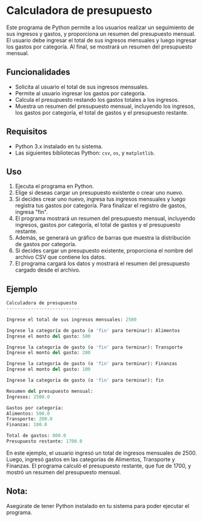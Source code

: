 # Calculadora de presupuesto

Este programa de Python permite a los usuarios realizar un seguimiento de sus ingresos y gastos, y proporciona un resumen del presupuesto mensual. El usuario debe ingresar el total de sus ingresos mensuales y luego ingresar los gastos por categoría. Al final, se mostrará un resumen del presupuesto mensual.

## Funcionalidades

- Solicita al usuario el total de sus ingresos mensuales.
- Permite al usuario ingresar los gastos por categoría.
- Calcula el presupuesto restando los gastos totales a los ingresos.
- Muestra un resumen del presupuesto mensual, incluyendo los ingresos, los gastos por categoría, el total de gastos y el presupuesto restante.

## Requisitos

- Python 3.x instalado en tu sistema.
- Las siguientes bibliotecas Python: `csv`, `os`, y `matplotlib`.

## Uso

1. Ejecuta el programa en Python.
2. Elige si deseas cargar un presupuesto existente o crear uno nuevo.
3. Si decides crear uno nuevo, ingresa tus ingresos mensuales y luego registra tus gastos por categoría. Para finalizar el registro de gastos, ingresa "fin".
4. El programa mostrará un resumen del presupuesto mensual, incluyendo ingresos, gastos por categoría, el total de gastos y el presupuesto restante.
5. Además, se generará un gráfico de barras que muestra la distribución de gastos por categoría.
6. Si decides cargar un presupuesto existente, proporciona el nombre del archivo CSV que contiene los datos.
7. El programa cargará los datos y mostrará el resumen del presupuesto cargado desde el archivo.

## Ejemplo

```python
Calculadora de presupuesto
---------------------------

Ingrese el total de sus ingresos mensuales: 2500

Ingrese la categoría de gasto (o 'fin' para terminar): Alimentos
Ingrese el monto del gasto: 500

Ingrese la categoría de gasto (o 'fin' para terminar): Transporte
Ingrese el monto del gasto: 200

Ingrese la categoría de gasto (o 'fin' para terminar): Finanzas
Ingrese el monto del gasto: 100

Ingrese la categoría de gasto (o 'fin' para terminar): fin

Resumen del presupuesto mensual:
Ingresos: 2500.0

Gastos por categoría:
Alimentos: 500.0
Transporte: 200.0
Finanzas: 100.0

Total de gastos: 800.0
Presupuesto restante: 1700.0
```


En este ejemplo, el usuario ingresó un total de ingresos mensuales de 2500. Luego, ingresó gastos en las categorías de Alimentos, Transporte y Finanzas. El programa calculó el presupuesto restante, que fue de 1700, y mostró un resumen del presupuesto mensual.

## Nota: 
Asegúrate de tener Python instalado en tu sistema para poder ejecutar el programa.
